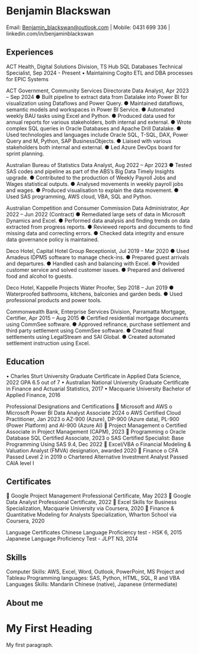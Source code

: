 # Benjamin Blackswan
Email: Benjamin_blackswan@outlook.com   |   Mobile: 0431 699 336    |    linkedin.com/in/benjaminblackswan
    

## Experiences
ACT Health, Digital Solutions Division, TS Hub
SQL Databases Technical Specialist, Sep 2024 - Present
•	Maintaining Cogito ETL and DBA processes for EPIC Systems

ACT Government, Community Services Directorate
Data Analyst, Apr 2023 – Sep 2024
●	Built pipeline to extract data from Datalake into Power BI for visualization using Dataflows and Power Query.
●	Maintained dataflows, semantic models and workspaces in Power BI Service.
●	Automated weekly BAU tasks using Excel and Python.
●	Produced data used for annual reports for various stakeholders, both internal and external.
●	Wrote complex SQL queries in Oracle Databases and Apache Drill Datalake.
●	Used technologies and languages include Oracle SQL, T-SQL, DAX, Power Query and M, Python, SAP BusinessObjects.
●	Liaised with various stakeholders both internal and external.
●	Led Azure DevOps board for sprint planning.

Australian Bureau of Statistics
Data Analyst, Aug 2022 – Apr 2023
●	Tested SAS codes and pipeline as part of the ABS’s Big Data Timely Insights upgrade.
●	Contributed to the production of Weekly Payroll Jobs and Wages statistical outputs.
●	Analysed movements in weekly payroll jobs and wages.
●	Produced visualisation to explain the data movement.
●	Used SAS programming, AWS cloud, VBA, SQL and Python.

Australian Competition and Consumer Commission
Data Administrator, Apr 2022 – Jun 2022 (Contract)
●	Remediated large sets of data in Microsoft Dynamics and Excel.
●	Performed data analysis and finding trends on data extracted from progress reports.
●	Reviewed reports and documents to find missing data and correcting errors.
●	Checked data integrity and ensure data governance policy is maintained.

Deco Hotel, Capital Hotel Group
Receptionist, Jul 2019 – Mar 2020
●	Used Amadeus IDPMS software to manage check-ins.
●	Prepared guest arrivals and departures.
●	Handled cash and balancing with Excel.
●	Provided customer service and solved customer issues.
●	Prepared and delivered food and alcohol to guests.

Deco Hotel, Kappelle Projects
Water Proofer, Sep 2018 – Jun 2019
●	Waterproofed bathrooms, kitchens, balconies and garden beds.
●	Used professional products and power tools.

Commonwealth Bank, Enterprise Services Division, Parramatta
Mortgage, Certifier, Apr 2015 – Aug 2015
●	Certified residential mortgage documents using CommSee software.
●	Approved refinance, purchase settlement and third party settlement using CommSee software.
●	Created final settlements using LegalStream and SAI Global.
●	Created automated settlement instruction using Excel. 
## Education
•	Charles Sturt University
Graduate Certificate in Applied Data Science, 2022 GPA 6.5 out of 7
•	Australian National University
Graduate Certificate in Finance and Actuarial Statistics, 2017
•	Macquarie University 
Bachelor of Applied Finance, 2016

Professional Designations and Certifications
	Microsoft and AWS
o	Microsoft Power BI Data Analyst Associate 2024
o	AWS Certified Cloud Practitioner, Jan 2023
o	AZ-900 (Azure), DP-900 (Azure data), PL-900 (Power Platform) and AI-900 (Azure AI)
	Project Management
o	Certified Associate in Project Management (CAPM), 2023
	Programming
o	Oracle Database SQL Certified Associate, 2023
o	SAS Certified Specialist: Base Programming Using SAS 9.4, Dec 2022
	Excel/VBA
o	Financial Modeling & Valuation Analyst (FMVA) designation, awarded 2020
	Finance
o	CFA Passed Level 2 in 2019
o	Chartered Alternative Investment Analyst Passed CAIA level I

## Certificates
	Google Project Management Professional Certificate, May 2023
	Google Data Analyst Professional Certificate, 2022
	Excel Skills for Business Specialization, Macquarie University via Coursera, 2020
	Finance & Quantitative Modeling for Analysts Specialization, Wharton School via Coursera, 2020

Language Certificates
Chinese Language Proficiency test - HSK 6, 2015                                         
Japanese Language Proficiency Test - JLPT N3, 2014
	
## Skills
Computer Skills: AWS, Excel, Word, Outlook, PowerPoint, MS Project and Tableau
Programming languages: SAS, Python, HTML, SQL, R and VBA
Languages Skills: Mandarin Chinese (native), Japanese (intermediate)







## About me

 <!DOCTYPE html>
<html>
<body>

<h1>My First Heading</h1>
<p>My first paragraph.</p>

</body>
</html> 
